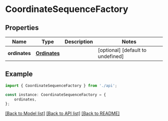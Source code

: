 # CoordinateSequenceFactory


## Properties

Name | Type | Description | Notes
------------ | ------------- | ------------- | -------------
**ordinates** | [**Ordinates**](Ordinates.md) |  | [optional] [default to undefined]

## Example

```typescript
import { CoordinateSequenceFactory } from './api';

const instance: CoordinateSequenceFactory = {
    ordinates,
};
```

[[Back to Model list]](../README.md#documentation-for-models) [[Back to API list]](../README.md#documentation-for-api-endpoints) [[Back to README]](../README.md)
